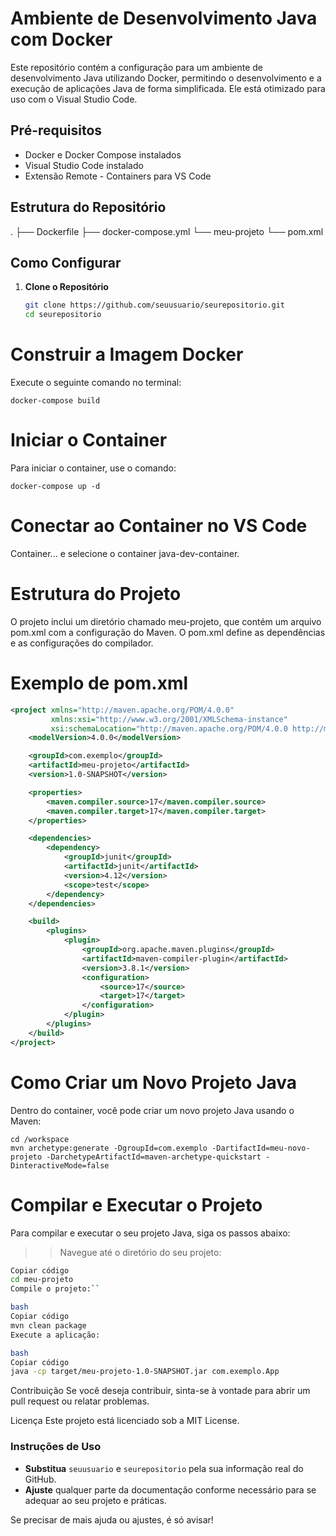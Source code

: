 # Ambiente de Desenvolvimento Java com Docker

Este repositório contém a configuração para um ambiente de desenvolvimento Java utilizando Docker, permitindo o desenvolvimento e a execução de aplicações Java de forma simplificada. Ele está otimizado para uso com o Visual Studio Code.

## Pré-requisitos

- Docker e Docker Compose instalados
- Visual Studio Code instalado
- Extensão Remote - Containers para VS Code

## Estrutura do Repositório

. ├── Dockerfile ├── docker-compose.yml └── meu-projeto └── pom.xml


## Como Configurar

1. **Clone o Repositório**

   ```bash
   git clone https://github.com/seuusuario/seurepositorio.git
   cd seurepositorio

# Construir a Imagem Docker

Execute o seguinte comando no terminal:

`docker-compose build`

# Iniciar o Container

Para iniciar o container, use o comando:

`docker-compose up -d`

# Conectar ao Container no VS Code

Container... e selecione o container java-dev-container.

# Estrutura do Projeto
O projeto inclui um diretório chamado meu-projeto, que contém um arquivo pom.xml com a configuração do Maven. O pom.xml define as dependências e as configurações do compilador.

# Exemplo de pom.xml

```xml
<project xmlns="http://maven.apache.org/POM/4.0.0"
         xmlns:xsi="http://www.w3.org/2001/XMLSchema-instance"
         xsi:schemaLocation="http://maven.apache.org/POM/4.0.0 http://maven.apache.org/xsd/maven-4.0.0.xsd">
    <modelVersion>4.0.0</modelVersion>

    <groupId>com.exemplo</groupId>
    <artifactId>meu-projeto</artifactId>
    <version>1.0-SNAPSHOT</version>

    <properties>
        <maven.compiler.source>17</maven.compiler.source>
        <maven.compiler.target>17</maven.compiler.target>
    </properties>

    <dependencies>
        <dependency>
            <groupId>junit</groupId>
            <artifactId>junit</artifactId>
            <version>4.12</version>
            <scope>test</scope>
        </dependency>
    </dependencies>

    <build>
        <plugins>
            <plugin>
                <groupId>org.apache.maven.plugins</groupId>
                <artifactId>maven-compiler-plugin</artifactId>
                <version>3.8.1</version>
                <configuration>
                    <source>17</source>
                    <target>17</target>
                </configuration>
            </plugin>
        </plugins>
    </build>
</project>
```
# Como Criar um Novo Projeto Java

Dentro do container, você pode criar um novo projeto Java usando o Maven:

````
cd /workspace
mvn archetype:generate -DgroupId=com.exemplo -DartifactId=meu-novo-projeto -DarchetypeArtifactId=maven-archetype-quickstart -DinteractiveMode=false

````

# Compilar e Executar o Projeto
Para compilar e executar o seu projeto Java, siga os passos abaixo:

>>Navegue até o diretório do seu projeto:

```bash
Copiar código
cd meu-projeto
Compile o projeto:``

bash
Copiar código
mvn clean package
Execute a aplicação:

bash
Copiar código
java -cp target/meu-projeto-1.0-SNAPSHOT.jar com.exemplo.App

```

Contribuição
Se você deseja contribuir, sinta-se à vontade para abrir um pull request ou relatar problemas.

Licença
Este projeto está licenciado sob a MIT License.


### Instruções de Uso

- **Substitua** `seuusuario` e `seurepositorio` pela sua informação real do GitHub.
- **Ajuste** qualquer parte da documentação conforme necessário para se adequar ao seu projeto e práticas.

Se precisar de mais ajuda ou ajustes, é só avisar!
